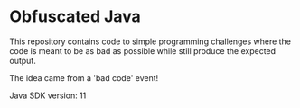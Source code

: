 # Obfuscated Java
This repository contains code to simple programming challenges where the code is meant to be as bad as possible while
still produce the expected output.

The idea came from a 'bad code' event!

Java SDK version: 11